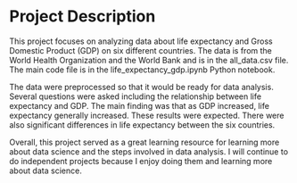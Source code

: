 # Project Description
This project focuses on analyzing data about life expectancy and Gross Domestic Product (GDP) on six different countries. The data is from the World Health Organization and the World Bank and is in the all_data.csv file. The main code file is in the life_expectancy_gdp.ipynb Python notebook.

The data were preprocessed so that it would be ready for data analysis. Several questions were asked including the relationship between life expectancy and GDP. The main finding was that as GDP increased, life expectancy generally increased. These results were expected. There were also significant differences in life expectancy between the six countries.

Overall, this project served as a great learning resource for learning more about data science and the steps involved in data analysis. I will continue to do independent projects because I enjoy doing them and learning more about data science.
